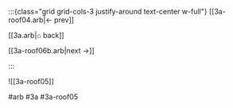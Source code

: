 :::{class="grid grid-cols-3 justify-around text-center w-full"}
[[3a-roof04.arb|← prev]]

[[3a.arb|⌂ back]]

[[3a-roof06b.arb|next →]]

:::

![[3a-roof05]]

#arb #3a #3a-roof05

